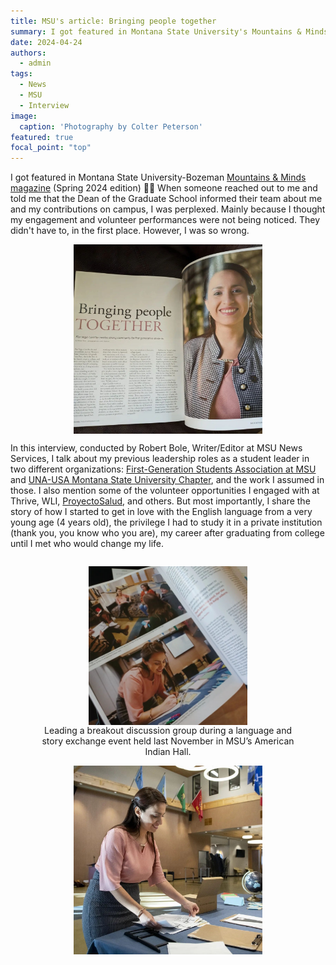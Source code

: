 ```yaml
---
title: MSU's article: Bringing people together
summary: I got featured in Montana State University's Mountains & Minds magazine.
date: 2024-04-24
authors:
  - admin
tags:
  - News
  - MSU
  - Interview
image:
  caption: 'Photography by Colter Peterson'
featured: true
focal_point: "top"
---
```


I got featured in Montana State University-Bozeman [Mountains & Minds magazine](https://www.montana.edu/news/mountainsandminds/23709/bringing-people-together) (Spring 2024 edition) 💙💛
When someone reached out to me and told me that the Dean of the Graduate School informed their team about me and my contributions on campus, I was perplexed. Mainly because I thought my engagement and volunteer performances were not being noticed. They didn't have to, in the first place. However, I was so wrong.

<div style="display: flex; justify-content: center;">
    <img src="magazine.jpg" alt="figure" width="60%">
</div>

In this interview, conducted by Robert Bole, Writer/Editor at MSU News Services, I talk about my previous leadership roles as a student leader in two different organizations: [First-Generation Students Association at MSU](https://www.instagram.com/msu_firstgenerationstudents/) and [UNA-USA Montana State University Chapter](https://www.instagram.com/unausamontanastate/), and the work I assumed in those. I also mention some of the volunteer opportunities I engaged with at Thrive, WLI, [ProyectoSalud](https://www.instagram.com/proyecto_saludmt), and others. But most importantly, I share the story of how I started to get in love with the English language from a very young age (4 years old), the privilege I had to study it in a private institution (thank you, you know who you are), my career after graduating from college until I met who would change my life.

<div style="display: flex; justify-content: center;">
  <figure style="text-align: center;">
    <img src="magazine2.jpg" alt="figure" width="60%" style="margin-left: auto; margin-right: auto; display: block;">
    <figcaption>Leading a breakout discussion group during a language and story exchange event held last November in MSU’s American Indian Hall.</figcaption>
  </figure>
</div>

<div style="display: flex; justify-content: center;">
    <img src="magazine4.jpg" alt="figure" width="60%">
</div>


